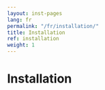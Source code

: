 ```yaml
---
layout: inst-pages
lang: fr
permalink: "/fr/installation/"
title: Installation
ref: installation
weight: 1
---
```


# Installation
